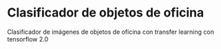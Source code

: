 # Clasificador de objetos de oficina 

Clasificador de imágenes de objetos de oficina con transfer learning con tensorflow 2.0


